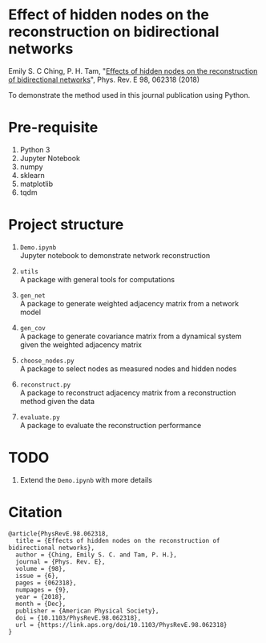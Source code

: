 # Effect of hidden nodes on the reconstruction on bidirectional networks

Emily S. C Ching, P. H. Tam, "[Effects of hidden nodes on the reconstruction of bidirectional networks](https://journals.aps.org/pre/abstract/10.1103/PhysRevE.98.062318)", Phys. Rev. E 98, 062318 (2018)<br>

To demonstrate the method used in this journal publication using Python.


# Pre-requisite
1. Python 3
2. Jupyter Notebook
3. numpy
4. sklearn
5. matplotlib
6. tqdm


# Project structure
1. `Demo.ipynb`<br>
   Jupyter notebook to demonstrate network reconstruction

2. `utils`<br>
   A package with general tools for computations 

3. `gen_net`<br>
   A package to generate weighted adjacency matrix from a network model

4. `gen_cov`<br>
   A package to generate covariance matrix from a dynamical system given the weighted adjacency matrix

5. `choose_nodes.py`<br>
   A package to select nodes as measured nodes and hidden nodes

6. `reconstruct.py`<br>
   A package to reconstruct adjacency matrix from a reconstruction method given the data

8. `evaluate.py`<br>
   A package to evaluate the reconstruction performance


# TODO
1. Extend the `Demo.ipynb` with more details


# Citation
```
@article{PhysRevE.98.062318,
  title = {Effects of hidden nodes on the reconstruction of bidirectional networks},
  author = {Ching, Emily S. C. and Tam, P. H.},
  journal = {Phys. Rev. E},
  volume = {98},
  issue = {6},
  pages = {062318},
  numpages = {9},
  year = {2018},
  month = {Dec},
  publisher = {American Physical Society},
  doi = {10.1103/PhysRevE.98.062318},
  url = {https://link.aps.org/doi/10.1103/PhysRevE.98.062318}
}

```
